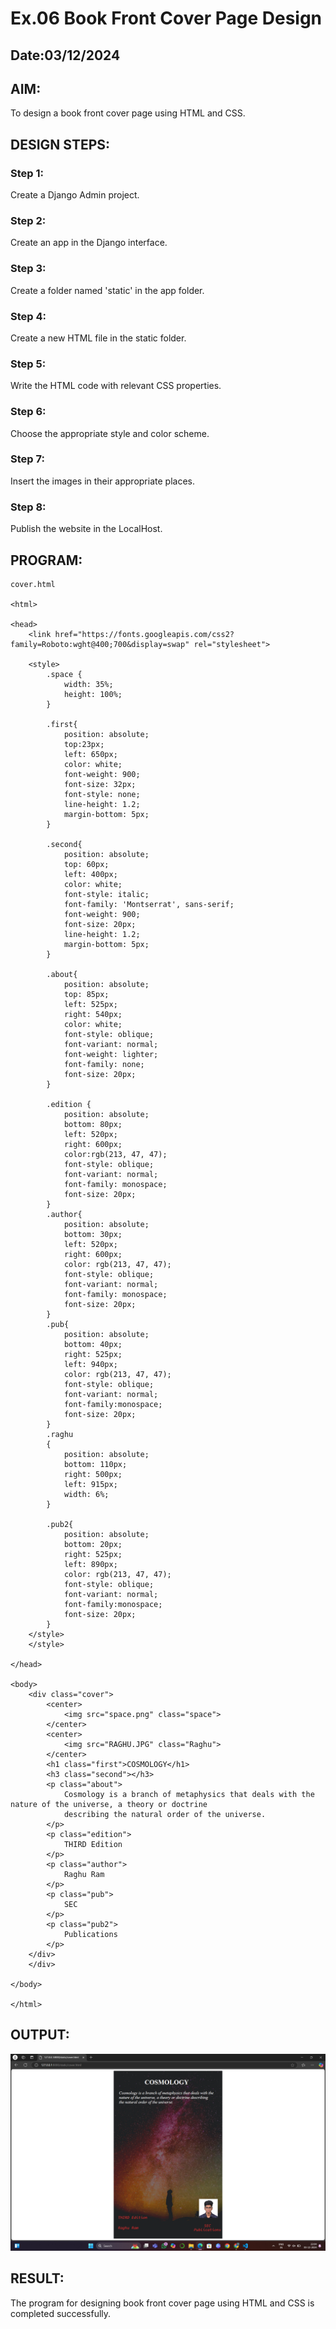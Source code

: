 # Ex.06 Book Front Cover Page Design
## Date:03/12/2024

## AIM:
To design a book front cover page using HTML and CSS.

## DESIGN STEPS:

### Step 1:
Create a Django Admin project.

### Step 2:
Create an app in the Django interface.

### Step 3:
Create a folder named 'static' in the app folder.

### Step 4:
Create a new HTML file in the static folder.

### Step 5:
Write the HTML code with relevant CSS properties.

### Step 6:
Choose the appropriate style and color scheme.

### Step 7:
Insert the images in their appropriate places.

### Step 8:
Publish the website in the LocalHost.

## PROGRAM:

```
cover.html

<html>

<head>
    <link href="https://fonts.googleapis.com/css2?family=Roboto:wght@400;700&display=swap" rel="stylesheet">

    <style>
        .space {
            width: 35%;
            height: 100%;
        }

        .first{
            position: absolute;
            top:23px;
            left: 650px;
            color: white;
            font-weight: 900;
            font-size: 32px;
            font-style: none;
            line-height: 1.2;
            margin-bottom: 5px;
        }

        .second{
            position: absolute;
            top: 60px;
            left: 400px;
            color: white;
            font-style: italic;
            font-family: 'Montserrat', sans-serif;
            font-weight: 900;
            font-size: 20px;
            line-height: 1.2;
            margin-bottom: 5px;
        }

        .about{
            position: absolute;
            top: 85px;
            left: 525px;
            right: 540px;
            color: white;
            font-style: oblique;
            font-variant: normal;
            font-weight: lighter;
            font-family: none;
            font-size: 20px;
        }

        .edition {
            position: absolute;
            bottom: 80px;
            left: 520px;
            right: 600px;
            color:rgb(213, 47, 47);
            font-style: oblique;
            font-variant: normal;
            font-family: monospace;
            font-size: 20px;
        }
        .author{
            position: absolute;
            bottom: 30px;
            left: 520px;
            right: 600px;
            color: rgb(213, 47, 47);
            font-style: oblique;
            font-variant: normal;
            font-family: monospace;
            font-size: 20px;
        }
        .pub{
            position: absolute;
            bottom: 40px;
            right: 525px;
            left: 940px;
            color: rgb(213, 47, 47);
            font-style: oblique;
            font-variant: normal;
            font-family:monospace;
            font-size: 20px;
        }
        .raghu
        {
            position: absolute;
            bottom: 110px;
            right: 500px;
            left: 915px;
            width: 6%;
        }

        .pub2{
            position: absolute;
            bottom: 20px;
            right: 525px;
            left: 890px;
            color: rgb(213, 47, 47);
            font-style: oblique;
            font-variant: normal;
            font-family:monospace;
            font-size: 20px;
        }
    </style>
    </style>

</head>

<body>
    <div class="cover">
        <center>
            <img src="space.png" class="space">
        </center>
        <center>
            <img src="RAGHU.JPG" class="Raghu">
        </center>
        <h1 class="first">COSMOLOGY</h1>
        <h3 class="second"></h3>
        <p class="about">
            Cosmology is a branch of metaphysics that deals with the nature of the universe, a theory or doctrine
            describing the natural order of the universe.
        </p>
        <p class="edition">
            THIRD Edition
        </p>
        <p class="author">
            Raghu Ram
        </p>
        <p class="pub">
            SEC 
        </p>
        <p class="pub2">
            Publications
        </p>
    </div>
    </div>

</body>

</html>

```


## OUTPUT:

![alt text](<Screenshot (29).png>)


## RESULT:
The program for designing book front cover page using HTML and CSS is completed successfully.
